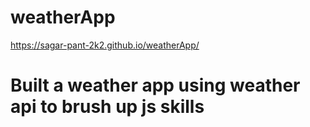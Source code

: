 # weatherApp
https://sagar-pant-2k2.github.io/weatherApp/
# Built a weather app using weather api to brush up js skills
